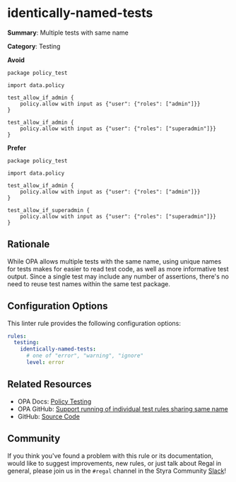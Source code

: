 # identically-named-tests

**Summary**: Multiple tests with same name

**Category**: Testing

**Avoid**
```rego
package policy_test

import data.policy

test_allow_if_admin {
    policy.allow with input as {"user": {"roles": ["admin"]}}
}

test_allow_if_admin {
    policy.allow with input as {"user": {"roles": ["superadmin"]}}
}
```

**Prefer**
```rego
package policy_test

import data.policy

test_allow_if_admin {
    policy.allow with input as {"user": {"roles": ["admin"]}}
}

test_allow_if_superadmin {
    policy.allow with input as {"user": {"roles": ["superadmin"]}}
}
```

## Rationale

While OPA allows multiple tests with the same name, using unique names for tests makes for easier to read test code, as
well as more informative test output. Since a single test may include any number of assertions, there's no need to reuse
test names within the same test package.

## Configuration Options

This linter rule provides the following configuration options:

```yaml
rules:
  testing:
    identically-named-tests:
      # one of "error", "warning", "ignore"
      level: error
```

## Related Resources

- OPA Docs: [Policy Testing](https://www.openpolicyagent.org/docs/latest/policy-testing/)
- OPA GitHub: [Support running of individual test rules sharing same name](https://github.com/open-policy-agent/opa/issues/5766)
- GitHub: [Source Code](https://github.com/StyraInc/regal/blob/main/bundle/regal/rules/testing/identically-named-tests/identically_named_tests.rego)

## Community

If you think you've found a problem with this rule or its documentation, would like to suggest improvements, new rules,
or just talk about Regal in general, please join us in the `#regal` channel in the Styra Community
[Slack](https://communityinviter.com/apps/styracommunity/signup)!
